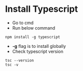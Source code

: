 # Install Typescript
* Go to cmd
* Run below command
```
npm install -g typescript
```
* **-g** flag is to install globally
* Check typescript version
```
tsc --version
tsc -v
```